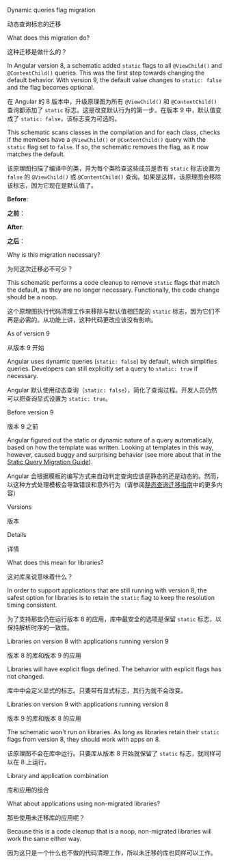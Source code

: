 Dynamic queries flag migration

动态查询标志的迁移

What does this migration do?

这种迁移是做什么的？

In Angular version 8, a schematic added `static` flags to all `@ViewChild()` and `@ContentChild()` queries.
This was the first step towards changing the default behavior.
With version 9, the default value changes to `static: false` and the flag becomes optional.

在 Angular 的 8 版本中，升级原理图为所有 `@ViewChild()` 和 `@ContentChild()` 查询都添加了 `static` 标志。这是改变默认行为的第一步。在版本 9 中，默认值变成了 `static: false`，该标志变为可选的。

This schematic scans classes in the compilation and for each class, checks if the members have a `@ViewChild()` or `@ContentChild()` query with the `static` flag set to `false`.
If so, the schematic removes the flag, as it now matches the default.

该原理图扫描了编译中的类，并为每个类检查这些成员是否有 `static` 标志设置为 `false` 的 `@ViewChild()` 或 `@ContentChild()` 查询。如果是这样，该原理图会移除该标志，因为它现在是默认值了。

**Before**:

**之前**：

**After**:

**之后**：

Why is this migration necessary?

为何这次迁移必不可少？

This schematic performs a code cleanup to remove `static` flags that match the default, as they are no longer necessary.
Functionally, the code change should be a noop.

这个原理图执行代码清理工作来移除与默认值相匹配的 `static` 标志，因为它们不再是必需的。从功能上讲，这种代码更改应该没有影响。

As of version 9

从版本 9 开始

Angular uses dynamic queries \(`static: false`\) by default, which simplifies queries. Developers can still explicitly set a query to `static: true` if necessary.

Angular 默认使用动态查询（`static: false`），简化了查询过程。开发人员仍然可以把查询显式设置为 `static: true`。

Before version 9

版本 9 之前

Angular figured out the static or dynamic nature of a query automatically, based on how the template was written. Looking at templates in this way, however, caused buggy and surprising behavior \(see more about that in the [Static Query Migration Guide](guide/static-query-migration#what-does-this-flag-mean)\).

Angular 会根据模板的编写方式来自动判定查询应该是静态的还是动态的。然而，以这种方式处理模板会导致错误和意外行为（请参阅[静态查询迁移指南](guide/static-query-migration#what-does-this-flag-mean)中的更多内容）

Versions

版本

Details

详情

What does this mean for libraries?

这对库来说意味着什么？

In order to support applications that are still running with version 8, the safest option for libraries is to retain the `static` flag to keep the resolution timing consistent.

为了支持那些仍在运行版本 8 的应用，库中最安全的选项是保留 `static` 标志，以保持解析时序的一致性。

Libraries on version 8 with applications running version 9

版本 8 的库和版本 9 的应用

Libraries will have explicit flags defined. The behavior with explicit flags has not changed.

库中中会定义显式的标志。只要带有显式标志，其行为就不会改变。

Libraries on version 9 with applications running version 8

版本 9 的库和版本 8 的应用

The schematic won't run on libraries. As long as libraries retain their `static` flags from version 8, they should work with apps on 8.

该原理图不会在库中运行。只要库从版本 8 开始就保留了 `static` 标志，就同样可以在 8 上运行。

Library and application combination

库和应用的组合

What about applications using non-migrated libraries?

那些使用未迁移库的应用呢？

Because this is a code cleanup that is a noop, non-migrated libraries will work the same either way.

因为这只是一个什么也不做的代码清理工作，所以未迁移的库也同样可以工作。